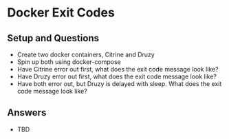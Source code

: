 # Docker Exit Codes

## Setup and Questions

* Create two docker containers, Citrine and Druzy
* Spin up both using docker-compose
* Have Citrine error out first, what does the exit code message look like?
* Have Druzy error out first, what does the exit code message look like?
* Have both error out, but Druzy is delayed with sleep. What does the exit code message look like?

## Answers

* TBD

